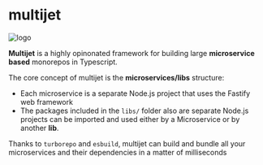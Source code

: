 # multijet

![logo](https://cdn.discordapp.com/attachments/1004365881675087984/1080896514509000754/image.png)

**Multijet** is a highly opinonated framework for building large **microservice based** monorepos in Typescript.

The core concept of multijet is the **microservices/libs** structure:

-   Each microservice is a separate Node.js project that uses the Fastify web framework
-   The packages included in the `libs/` folder also are separate Node.js projects can be imported and used either by a Microservice or by another **lib**.

Thanks to `turborepo` and `esbuild`, multijet can build and bundle all your microservices and their dependencies in a matter of milliseconds
